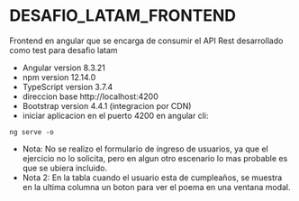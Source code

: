# DESAFIO_LATAM_FRONTEND
Frontend en angular que se encarga de consumir el API Rest desarrollado como test para desafio latam

- Angular version 8.3.21
- npm version 12.14.0
- TypeScript version 3.7.4
- direccion base http://localhost:4200
- Bootstrap version 4.4.1 (integracion por CDN)
- iniciar aplicacion en el puerto 4200 en angular cli: 
```
ng serve -o
```
* Nota: No se realizo el formulario de ingreso de usuarios, ya que el ejercicio no lo solicita, pero en algun otro escenario lo mas probable es que se ubiera incluido.
* Nota 2: En la tabla cuando el usuario esta de cumpleaños, se muestra en la ultima columna un boton para ver el poema en una ventana modal.